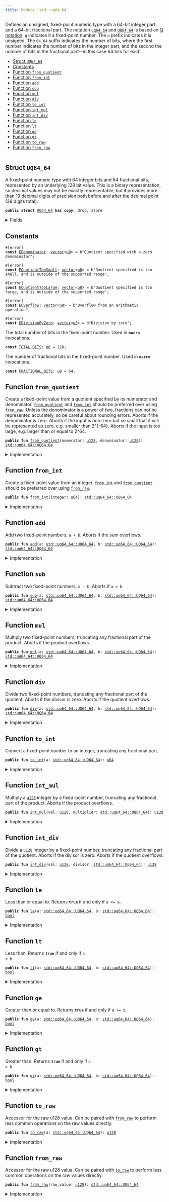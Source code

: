 ```yaml
---
title: Module `std::uq64_64`
---
```


Defines an unsigned, fixed-point numeric type with a 64-bit integer part and a 64-bit fractional
part. The notation <code><a href="../std/uq64_64.md#std_uq64_64">uq64_64</a></code> and <code><a href="../std/uq64_64.md#std_uq64_64_UQ64_64">UQ64_64</a></code> is based on
[Q notation](https://en.wikipedia.org/wiki/Q_(number_format)). <code>q</code> indicates it a fixed-point
number. The <code>u</code> prefix indicates it is unsigned. The <code>64_64</code> suffix indicates the number of
bits, where the first number indicates the number of bits in the integer part, and the second
the number of bits in the fractional part--in this case 64 bits for each.


-  [Struct `UQ64_64`](#std_uq64_64_UQ64_64)
-  [Constants](#@Constants_0)
-  [Function `from_quotient`](#std_uq64_64_from_quotient)
-  [Function `from_int`](#std_uq64_64_from_int)
-  [Function `add`](#std_uq64_64_add)
-  [Function `sub`](#std_uq64_64_sub)
-  [Function `mul`](#std_uq64_64_mul)
-  [Function `div`](#std_uq64_64_div)
-  [Function `to_int`](#std_uq64_64_to_int)
-  [Function `int_mul`](#std_uq64_64_int_mul)
-  [Function `int_div`](#std_uq64_64_int_div)
-  [Function `le`](#std_uq64_64_le)
-  [Function `lt`](#std_uq64_64_lt)
-  [Function `ge`](#std_uq64_64_ge)
-  [Function `gt`](#std_uq64_64_gt)
-  [Function `to_raw`](#std_uq64_64_to_raw)
-  [Function `from_raw`](#std_uq64_64_from_raw)


<pre><code></code></pre>



<a name="std_uq64_64_UQ64_64"></a>

## Struct `UQ64_64`

A fixed-point numeric type with 64 integer bits and 64 fractional bits, represented by an
underlying 128 bit value. This is a binary representation, so decimal values may not be exactly
representable, but it provides more than 19 decimal digits of precision both before and after
the decimal point (38 digits total).


<pre><code><b>public</b> <b>struct</b> <a href="../std/uq64_64.md#std_uq64_64_UQ64_64">UQ64_64</a> <b>has</b> <b>copy</b>, drop, store
</code></pre>



<details>
<summary>Fields</summary>


<dl>
<dt>
<code>0: <a href="../std/u128.md#std_u128">u128</a></code>
</dt>
<dd>
</dd>
</dl>


</details>

<a name="@Constants_0"></a>

## Constants


<a name="std_uq64_64_EDenominator"></a>



<pre><code>#[error]
<b>const</b> <a href="../std/uq64_64.md#std_uq64_64_EDenominator">EDenominator</a>: <a href="../std/vector.md#std_vector">vector</a>&lt;<a href="../std/u8.md#std_u8">u8</a>&gt; = b"Quotient specified with a zero denominator";
</code></pre>



<a name="std_uq64_64_EQuotientTooSmall"></a>



<pre><code>#[error]
<b>const</b> <a href="../std/uq64_64.md#std_uq64_64_EQuotientTooSmall">EQuotientTooSmall</a>: <a href="../std/vector.md#std_vector">vector</a>&lt;<a href="../std/u8.md#std_u8">u8</a>&gt; = b"Quotient specified is too small, and is outside of the supported range";
</code></pre>



<a name="std_uq64_64_EQuotientTooLarge"></a>



<pre><code>#[error]
<b>const</b> <a href="../std/uq64_64.md#std_uq64_64_EQuotientTooLarge">EQuotientTooLarge</a>: <a href="../std/vector.md#std_vector">vector</a>&lt;<a href="../std/u8.md#std_u8">u8</a>&gt; = b"Quotient specified is too large, and is outside of the supported range";
</code></pre>



<a name="std_uq64_64_EOverflow"></a>



<pre><code>#[error]
<b>const</b> <a href="../std/uq64_64.md#std_uq64_64_EOverflow">EOverflow</a>: <a href="../std/vector.md#std_vector">vector</a>&lt;<a href="../std/u8.md#std_u8">u8</a>&gt; = b"Overflow from an arithmetic operation";
</code></pre>



<a name="std_uq64_64_EDivisionByZero"></a>



<pre><code>#[error]
<b>const</b> <a href="../std/uq64_64.md#std_uq64_64_EDivisionByZero">EDivisionByZero</a>: <a href="../std/vector.md#std_vector">vector</a>&lt;<a href="../std/u8.md#std_u8">u8</a>&gt; = b"Division by zero";
</code></pre>



<a name="std_uq64_64_TOTAL_BITS"></a>

The total number of bits in the fixed-point number. Used in <code><b>macro</b></code> invocations.


<pre><code><b>const</b> <a href="../std/uq64_64.md#std_uq64_64_TOTAL_BITS">TOTAL_BITS</a>: <a href="../std/u8.md#std_u8">u8</a> = 128;
</code></pre>



<a name="std_uq64_64_FRACTIONAL_BITS"></a>

The number of fractional bits in the fixed-point number. Used in <code><b>macro</b></code> invocations.


<pre><code><b>const</b> <a href="../std/uq64_64.md#std_uq64_64_FRACTIONAL_BITS">FRACTIONAL_BITS</a>: <a href="../std/u8.md#std_u8">u8</a> = 64;
</code></pre>



<a name="std_uq64_64_from_quotient"></a>

## Function `from_quotient`

Create a fixed-point value from a quotient specified by its numerator and denominator.
<code><a href="../std/uq64_64.md#std_uq64_64_from_quotient">from_quotient</a></code> and <code><a href="../std/uq64_64.md#std_uq64_64_from_int">from_int</a></code> should be preferred over using <code><a href="../std/uq64_64.md#std_uq64_64_from_raw">from_raw</a></code>.
Unless the denominator is a power of two, fractions can not be represented accurately,
so be careful about rounding errors.
Aborts if the denominator is zero.
Aborts if the input is non-zero but so small that it will be represented as zero, e.g. smaller
than 2^{-64}.
Aborts if the input is too large, e.g. larger than or equal to 2^64.


<pre><code><b>public</b> <b>fun</b> <a href="../std/uq64_64.md#std_uq64_64_from_quotient">from_quotient</a>(numerator: <a href="../std/u128.md#std_u128">u128</a>, denominator: <a href="../std/u128.md#std_u128">u128</a>): <a href="../std/uq64_64.md#std_uq64_64_UQ64_64">std::uq64_64::UQ64_64</a>
</code></pre>



<details>
<summary>Implementation</summary>


<pre><code><b>public</b> <b>fun</b> <a href="../std/uq64_64.md#std_uq64_64_from_quotient">from_quotient</a>(numerator: <a href="../std/u128.md#std_u128">u128</a>, denominator: <a href="../std/u128.md#std_u128">u128</a>): <a href="../std/uq64_64.md#std_uq64_64_UQ64_64">UQ64_64</a> {
    <a href="../std/uq64_64.md#std_uq64_64_UQ64_64">UQ64_64</a>(
        <a href="../std/macros.md#std_macros_uq_from_quotient">std::macros::uq_from_quotient</a>!&lt;<a href="../std/u128.md#std_u128">u128</a>, <a href="../std/u256.md#std_u256">u256</a>&gt;(
            numerator,
            denominator,
            <a href="../std/u128.md#std_u128_max_value">std::u128::max_value</a>!(),
            <a href="../std/uq64_64.md#std_uq64_64_TOTAL_BITS">TOTAL_BITS</a>,
            <a href="../std/uq64_64.md#std_uq64_64_FRACTIONAL_BITS">FRACTIONAL_BITS</a>,
            <b>abort</b> <a href="../std/uq64_64.md#std_uq64_64_EDenominator">EDenominator</a>,
            <b>abort</b> <a href="../std/uq64_64.md#std_uq64_64_EQuotientTooSmall">EQuotientTooSmall</a>,
            <b>abort</b> <a href="../std/uq64_64.md#std_uq64_64_EQuotientTooLarge">EQuotientTooLarge</a>,
        ),
    )
}
</code></pre>



</details>

<a name="std_uq64_64_from_int"></a>

## Function `from_int`

Create a fixed-point value from an integer.
<code><a href="../std/uq64_64.md#std_uq64_64_from_int">from_int</a></code> and <code><a href="../std/uq64_64.md#std_uq64_64_from_quotient">from_quotient</a></code> should be preferred over using <code><a href="../std/uq64_64.md#std_uq64_64_from_raw">from_raw</a></code>.


<pre><code><b>public</b> <b>fun</b> <a href="../std/uq64_64.md#std_uq64_64_from_int">from_int</a>(integer: <a href="../std/u64.md#std_u64">u64</a>): <a href="../std/uq64_64.md#std_uq64_64_UQ64_64">std::uq64_64::UQ64_64</a>
</code></pre>



<details>
<summary>Implementation</summary>


<pre><code><b>public</b> <b>fun</b> <a href="../std/uq64_64.md#std_uq64_64_from_int">from_int</a>(integer: <a href="../std/u64.md#std_u64">u64</a>): <a href="../std/uq64_64.md#std_uq64_64_UQ64_64">UQ64_64</a> {
    <a href="../std/uq64_64.md#std_uq64_64_UQ64_64">UQ64_64</a>(<a href="../std/macros.md#std_macros_uq_from_int">std::macros::uq_from_int</a>!(integer, <a href="../std/uq64_64.md#std_uq64_64_FRACTIONAL_BITS">FRACTIONAL_BITS</a>))
}
</code></pre>



</details>

<a name="std_uq64_64_add"></a>

## Function `add`

Add two fixed-point numbers, <code>a + b</code>.
Aborts if the sum overflows.


<pre><code><b>public</b> <b>fun</b> <a href="../std/uq64_64.md#std_uq64_64_add">add</a>(a: <a href="../std/uq64_64.md#std_uq64_64_UQ64_64">std::uq64_64::UQ64_64</a>, b: <a href="../std/uq64_64.md#std_uq64_64_UQ64_64">std::uq64_64::UQ64_64</a>): <a href="../std/uq64_64.md#std_uq64_64_UQ64_64">std::uq64_64::UQ64_64</a>
</code></pre>



<details>
<summary>Implementation</summary>


<pre><code><b>public</b> <b>fun</b> <a href="../std/uq64_64.md#std_uq64_64_add">add</a>(a: <a href="../std/uq64_64.md#std_uq64_64_UQ64_64">UQ64_64</a>, b: <a href="../std/uq64_64.md#std_uq64_64_UQ64_64">UQ64_64</a>): <a href="../std/uq64_64.md#std_uq64_64_UQ64_64">UQ64_64</a> {
    <a href="../std/uq64_64.md#std_uq64_64_UQ64_64">UQ64_64</a>(<a href="../std/macros.md#std_macros_uq_add">std::macros::uq_add</a>!&lt;<a href="../std/u128.md#std_u128">u128</a>, <a href="../std/u256.md#std_u256">u256</a>&gt;(a.0, b.0, <a href="../std/u128.md#std_u128_max_value">std::u128::max_value</a>!(), <b>abort</b> <a href="../std/uq64_64.md#std_uq64_64_EOverflow">EOverflow</a>))
}
</code></pre>



</details>

<a name="std_uq64_64_sub"></a>

## Function `sub`

Subtract two fixed-point numbers, <code>a - b</code>.
Aborts if <code>a &lt; b</code>.


<pre><code><b>public</b> <b>fun</b> <a href="../std/uq64_64.md#std_uq64_64_sub">sub</a>(a: <a href="../std/uq64_64.md#std_uq64_64_UQ64_64">std::uq64_64::UQ64_64</a>, b: <a href="../std/uq64_64.md#std_uq64_64_UQ64_64">std::uq64_64::UQ64_64</a>): <a href="../std/uq64_64.md#std_uq64_64_UQ64_64">std::uq64_64::UQ64_64</a>
</code></pre>



<details>
<summary>Implementation</summary>


<pre><code><b>public</b> <b>fun</b> <a href="../std/uq64_64.md#std_uq64_64_sub">sub</a>(a: <a href="../std/uq64_64.md#std_uq64_64_UQ64_64">UQ64_64</a>, b: <a href="../std/uq64_64.md#std_uq64_64_UQ64_64">UQ64_64</a>): <a href="../std/uq64_64.md#std_uq64_64_UQ64_64">UQ64_64</a> {
    <a href="../std/uq64_64.md#std_uq64_64_UQ64_64">UQ64_64</a>(<a href="../std/macros.md#std_macros_uq_sub">std::macros::uq_sub</a>!(a.0, b.0, <b>abort</b> <a href="../std/uq64_64.md#std_uq64_64_EOverflow">EOverflow</a>))
}
</code></pre>



</details>

<a name="std_uq64_64_mul"></a>

## Function `mul`

Multiply two fixed-point numbers, truncating any fractional part of the product.
Aborts if the product overflows.


<pre><code><b>public</b> <b>fun</b> <a href="../std/uq64_64.md#std_uq64_64_mul">mul</a>(a: <a href="../std/uq64_64.md#std_uq64_64_UQ64_64">std::uq64_64::UQ64_64</a>, b: <a href="../std/uq64_64.md#std_uq64_64_UQ64_64">std::uq64_64::UQ64_64</a>): <a href="../std/uq64_64.md#std_uq64_64_UQ64_64">std::uq64_64::UQ64_64</a>
</code></pre>



<details>
<summary>Implementation</summary>


<pre><code><b>public</b> <b>fun</b> <a href="../std/uq64_64.md#std_uq64_64_mul">mul</a>(a: <a href="../std/uq64_64.md#std_uq64_64_UQ64_64">UQ64_64</a>, b: <a href="../std/uq64_64.md#std_uq64_64_UQ64_64">UQ64_64</a>): <a href="../std/uq64_64.md#std_uq64_64_UQ64_64">UQ64_64</a> {
    <a href="../std/uq64_64.md#std_uq64_64_UQ64_64">UQ64_64</a>(<a href="../std/uq64_64.md#std_uq64_64_int_mul">int_mul</a>(a.0, b))
}
</code></pre>



</details>

<a name="std_uq64_64_div"></a>

## Function `div`

Divide two fixed-point numbers, truncating any fractional part of the quotient.
Aborts if the divisor is zero.
Aborts if the quotient overflows.


<pre><code><b>public</b> <b>fun</b> <a href="../std/uq64_64.md#std_uq64_64_div">div</a>(a: <a href="../std/uq64_64.md#std_uq64_64_UQ64_64">std::uq64_64::UQ64_64</a>, b: <a href="../std/uq64_64.md#std_uq64_64_UQ64_64">std::uq64_64::UQ64_64</a>): <a href="../std/uq64_64.md#std_uq64_64_UQ64_64">std::uq64_64::UQ64_64</a>
</code></pre>



<details>
<summary>Implementation</summary>


<pre><code><b>public</b> <b>fun</b> <a href="../std/uq64_64.md#std_uq64_64_div">div</a>(a: <a href="../std/uq64_64.md#std_uq64_64_UQ64_64">UQ64_64</a>, b: <a href="../std/uq64_64.md#std_uq64_64_UQ64_64">UQ64_64</a>): <a href="../std/uq64_64.md#std_uq64_64_UQ64_64">UQ64_64</a> {
    <a href="../std/uq64_64.md#std_uq64_64_UQ64_64">UQ64_64</a>(<a href="../std/uq64_64.md#std_uq64_64_int_div">int_div</a>(a.0, b))
}
</code></pre>



</details>

<a name="std_uq64_64_to_int"></a>

## Function `to_int`

Convert a fixed-point number to an integer, truncating any fractional part.


<pre><code><b>public</b> <b>fun</b> <a href="../std/uq64_64.md#std_uq64_64_to_int">to_int</a>(a: <a href="../std/uq64_64.md#std_uq64_64_UQ64_64">std::uq64_64::UQ64_64</a>): <a href="../std/u64.md#std_u64">u64</a>
</code></pre>



<details>
<summary>Implementation</summary>


<pre><code><b>public</b> <b>fun</b> <a href="../std/uq64_64.md#std_uq64_64_to_int">to_int</a>(a: <a href="../std/uq64_64.md#std_uq64_64_UQ64_64">UQ64_64</a>): <a href="../std/u64.md#std_u64">u64</a> {
    <a href="../std/macros.md#std_macros_uq_to_int">std::macros::uq_to_int</a>!(a.0, <a href="../std/uq64_64.md#std_uq64_64_FRACTIONAL_BITS">FRACTIONAL_BITS</a>)
}
</code></pre>



</details>

<a name="std_uq64_64_int_mul"></a>

## Function `int_mul`

Multiply a <code><a href="../std/u128.md#std_u128">u128</a></code> integer by a fixed-point number, truncating any fractional part of the product.
Aborts if the product overflows.


<pre><code><b>public</b> <b>fun</b> <a href="../std/uq64_64.md#std_uq64_64_int_mul">int_mul</a>(val: <a href="../std/u128.md#std_u128">u128</a>, multiplier: <a href="../std/uq64_64.md#std_uq64_64_UQ64_64">std::uq64_64::UQ64_64</a>): <a href="../std/u128.md#std_u128">u128</a>
</code></pre>



<details>
<summary>Implementation</summary>


<pre><code><b>public</b> <b>fun</b> <a href="../std/uq64_64.md#std_uq64_64_int_mul">int_mul</a>(val: <a href="../std/u128.md#std_u128">u128</a>, multiplier: <a href="../std/uq64_64.md#std_uq64_64_UQ64_64">UQ64_64</a>): <a href="../std/u128.md#std_u128">u128</a> {
    <a href="../std/macros.md#std_macros_uq_int_mul">std::macros::uq_int_mul</a>!&lt;<a href="../std/u128.md#std_u128">u128</a>, <a href="../std/u256.md#std_u256">u256</a>&gt;(
        val,
        multiplier.0,
        <a href="../std/u128.md#std_u128_max_value">std::u128::max_value</a>!(),
        <a href="../std/uq64_64.md#std_uq64_64_FRACTIONAL_BITS">FRACTIONAL_BITS</a>,
        <b>abort</b> <a href="../std/uq64_64.md#std_uq64_64_EOverflow">EOverflow</a>,
    )
}
</code></pre>



</details>

<a name="std_uq64_64_int_div"></a>

## Function `int_div`

Divide a <code><a href="../std/u128.md#std_u128">u128</a></code> integer by a fixed-point number, truncating any fractional part of the quotient.
Aborts if the divisor is zero.
Aborts if the quotient overflows.


<pre><code><b>public</b> <b>fun</b> <a href="../std/uq64_64.md#std_uq64_64_int_div">int_div</a>(val: <a href="../std/u128.md#std_u128">u128</a>, divisor: <a href="../std/uq64_64.md#std_uq64_64_UQ64_64">std::uq64_64::UQ64_64</a>): <a href="../std/u128.md#std_u128">u128</a>
</code></pre>



<details>
<summary>Implementation</summary>


<pre><code><b>public</b> <b>fun</b> <a href="../std/uq64_64.md#std_uq64_64_int_div">int_div</a>(val: <a href="../std/u128.md#std_u128">u128</a>, divisor: <a href="../std/uq64_64.md#std_uq64_64_UQ64_64">UQ64_64</a>): <a href="../std/u128.md#std_u128">u128</a> {
    <a href="../std/macros.md#std_macros_uq_int_div">std::macros::uq_int_div</a>!&lt;<a href="../std/u128.md#std_u128">u128</a>, <a href="../std/u256.md#std_u256">u256</a>&gt;(
        val,
        divisor.0,
        <a href="../std/u128.md#std_u128_max_value">std::u128::max_value</a>!(),
        <a href="../std/uq64_64.md#std_uq64_64_FRACTIONAL_BITS">FRACTIONAL_BITS</a>,
        <b>abort</b> <a href="../std/uq64_64.md#std_uq64_64_EDivisionByZero">EDivisionByZero</a>,
        <b>abort</b> <a href="../std/uq64_64.md#std_uq64_64_EOverflow">EOverflow</a>,
    )
}
</code></pre>



</details>

<a name="std_uq64_64_le"></a>

## Function `le`

Less than or equal to. Returns <code><b>true</b></code> if and only if <code>a &lt;= a</code>.


<pre><code><b>public</b> <b>fun</b> <a href="../std/uq64_64.md#std_uq64_64_le">le</a>(a: <a href="../std/uq64_64.md#std_uq64_64_UQ64_64">std::uq64_64::UQ64_64</a>, b: <a href="../std/uq64_64.md#std_uq64_64_UQ64_64">std::uq64_64::UQ64_64</a>): <a href="../std/bool.md#std_bool">bool</a>
</code></pre>



<details>
<summary>Implementation</summary>


<pre><code><b>public</b> <b>fun</b> <a href="../std/uq64_64.md#std_uq64_64_le">le</a>(a: <a href="../std/uq64_64.md#std_uq64_64_UQ64_64">UQ64_64</a>, b: <a href="../std/uq64_64.md#std_uq64_64_UQ64_64">UQ64_64</a>): <a href="../std/bool.md#std_bool">bool</a> {
    a.0 &lt;= b.0
}
</code></pre>



</details>

<a name="std_uq64_64_lt"></a>

## Function `lt`

Less than. Returns <code><b>true</b></code> if and only if <code>a &lt; b</code>.


<pre><code><b>public</b> <b>fun</b> <a href="../std/uq64_64.md#std_uq64_64_lt">lt</a>(a: <a href="../std/uq64_64.md#std_uq64_64_UQ64_64">std::uq64_64::UQ64_64</a>, b: <a href="../std/uq64_64.md#std_uq64_64_UQ64_64">std::uq64_64::UQ64_64</a>): <a href="../std/bool.md#std_bool">bool</a>
</code></pre>



<details>
<summary>Implementation</summary>


<pre><code><b>public</b> <b>fun</b> <a href="../std/uq64_64.md#std_uq64_64_lt">lt</a>(a: <a href="../std/uq64_64.md#std_uq64_64_UQ64_64">UQ64_64</a>, b: <a href="../std/uq64_64.md#std_uq64_64_UQ64_64">UQ64_64</a>): <a href="../std/bool.md#std_bool">bool</a> {
    a.0 &lt; b.0
}
</code></pre>



</details>

<a name="std_uq64_64_ge"></a>

## Function `ge`

Greater than or equal to. Returns <code><b>true</b></code> if and only if <code>a &gt;= b</code>.


<pre><code><b>public</b> <b>fun</b> <a href="../std/uq64_64.md#std_uq64_64_ge">ge</a>(a: <a href="../std/uq64_64.md#std_uq64_64_UQ64_64">std::uq64_64::UQ64_64</a>, b: <a href="../std/uq64_64.md#std_uq64_64_UQ64_64">std::uq64_64::UQ64_64</a>): <a href="../std/bool.md#std_bool">bool</a>
</code></pre>



<details>
<summary>Implementation</summary>


<pre><code><b>public</b> <b>fun</b> <a href="../std/uq64_64.md#std_uq64_64_ge">ge</a>(a: <a href="../std/uq64_64.md#std_uq64_64_UQ64_64">UQ64_64</a>, b: <a href="../std/uq64_64.md#std_uq64_64_UQ64_64">UQ64_64</a>): <a href="../std/bool.md#std_bool">bool</a> {
    a.0 &gt;= b.0
}
</code></pre>



</details>

<a name="std_uq64_64_gt"></a>

## Function `gt`

Greater than. Returns <code><b>true</b></code> if and only if <code>a &gt; b</code>.


<pre><code><b>public</b> <b>fun</b> <a href="../std/uq64_64.md#std_uq64_64_gt">gt</a>(a: <a href="../std/uq64_64.md#std_uq64_64_UQ64_64">std::uq64_64::UQ64_64</a>, b: <a href="../std/uq64_64.md#std_uq64_64_UQ64_64">std::uq64_64::UQ64_64</a>): <a href="../std/bool.md#std_bool">bool</a>
</code></pre>



<details>
<summary>Implementation</summary>


<pre><code><b>public</b> <b>fun</b> <a href="../std/uq64_64.md#std_uq64_64_gt">gt</a>(a: <a href="../std/uq64_64.md#std_uq64_64_UQ64_64">UQ64_64</a>, b: <a href="../std/uq64_64.md#std_uq64_64_UQ64_64">UQ64_64</a>): <a href="../std/bool.md#std_bool">bool</a> {
    a.0 &gt; b.0
}
</code></pre>



</details>

<a name="std_uq64_64_to_raw"></a>

## Function `to_raw`

Accessor for the raw u128 value. Can be paired with <code><a href="../std/uq64_64.md#std_uq64_64_from_raw">from_raw</a></code> to perform less common operations
on the raw values directly.


<pre><code><b>public</b> <b>fun</b> <a href="../std/uq64_64.md#std_uq64_64_to_raw">to_raw</a>(a: <a href="../std/uq64_64.md#std_uq64_64_UQ64_64">std::uq64_64::UQ64_64</a>): <a href="../std/u128.md#std_u128">u128</a>
</code></pre>



<details>
<summary>Implementation</summary>


<pre><code><b>public</b> <b>fun</b> <a href="../std/uq64_64.md#std_uq64_64_to_raw">to_raw</a>(a: <a href="../std/uq64_64.md#std_uq64_64_UQ64_64">UQ64_64</a>): <a href="../std/u128.md#std_u128">u128</a> {
    a.0
}
</code></pre>



</details>

<a name="std_uq64_64_from_raw"></a>

## Function `from_raw`

Accessor for the raw u128 value. Can be paired with <code><a href="../std/uq64_64.md#std_uq64_64_to_raw">to_raw</a></code> to perform less common operations
on the raw values directly.


<pre><code><b>public</b> <b>fun</b> <a href="../std/uq64_64.md#std_uq64_64_from_raw">from_raw</a>(raw_value: <a href="../std/u128.md#std_u128">u128</a>): <a href="../std/uq64_64.md#std_uq64_64_UQ64_64">std::uq64_64::UQ64_64</a>
</code></pre>



<details>
<summary>Implementation</summary>


<pre><code><b>public</b> <b>fun</b> <a href="../std/uq64_64.md#std_uq64_64_from_raw">from_raw</a>(raw_value: <a href="../std/u128.md#std_u128">u128</a>): <a href="../std/uq64_64.md#std_uq64_64_UQ64_64">UQ64_64</a> {
    <a href="../std/uq64_64.md#std_uq64_64_UQ64_64">UQ64_64</a>(raw_value)
}
</code></pre>



</details>
